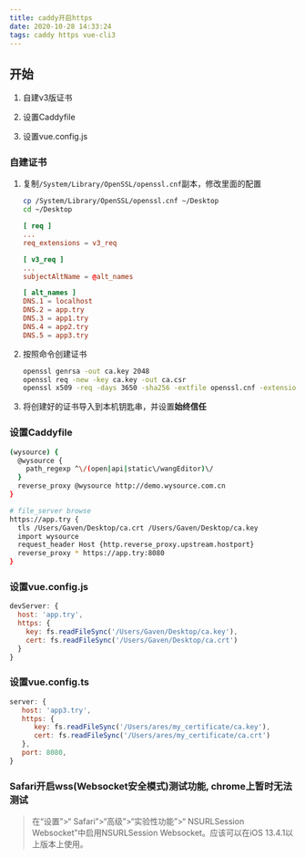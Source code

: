 ```yaml
---
title: caddy开启https
date: 2020-10-28 14:33:24
tags: caddy https vue-cli3
---
```

## 开始

1. 自建v3版证书

1. 设置Caddyfile

1. 设置vue.config.js

### 自建证书

1. 复制`/System/Library/OpenSSL/openssl.cnf`副本，修改里面的配置

    ``` bash
    cp /System/Library/OpenSSL/openssl.cnf ~/Desktop
    cd ~/Desktop
    ```

    ``` conf
    [ req ]
    ...
    req_extensions = v3_req

    [ v3_req ]
    ...
    subjectAltName = @alt_names

    [ alt_names ]
    DNS.1 = localhost
    DNS.2 = app.try
    DNS.3 = app1.try
    DNS.4 = app2.try
    DNS.5 = app3.try
    ```

1. 按照命令创建证书

    ``` bash
    openssl genrsa -out ca.key 2048
    openssl req -new -key ca.key -out ca.csr
    openssl x509 -req -days 3650 -sha256 -extfile openssl.cnf -extensions v3_req -in ca.csr -signkey ca.key -out ca.crt
    ```

1. 将创建好的证书导入到本机钥匙串，并设置**始终信任**

### 设置Caddyfile

```bash
(wysource) {
  @wysource {
    path_regexp ^\/(open|api|static\/wangEditor)\/
  }
  reverse_proxy @wysource http://demo.wysource.com.cn
}

# file_server browse
https://app.try {
  tls /Users/Gaven/Desktop/ca.crt /Users/Gaven/Desktop/ca.key
  import wysource
  request_header Host {http.reverse_proxy.upstream.hostport}
  reverse_proxy * https://app.try:8080
}
```

### 设置vue.config.js

``` js
devServer: {
  host: 'app.try',
  https: {
    key: fs.readFileSync('/Users/Gaven/Desktop/ca.key'),
    cert: fs.readFileSync('/Users/Gaven/Desktop/ca.crt')
  }
}
```

### 设置vue.config.ts

``` js
server: {
   host: 'app3.try',
   https: {
      key: fs.readFileSync('/Users/ares/my_certificate/ca.key'),
      cert: fs.readFileSync('/Users/ares/my_certificate/ca.crt')
   },
   port: 8080,
}
```

### Safari开启wss(Websocket安全模式)测试功能, chrome上暂时无法测试

> 在“设置”>“ Safari”>“高级”>“实验性功能”>“ NSURLSession Websocket”中启用NSURLSession Websocket。应该可以在iOS 13.4.1以上版本上使用。